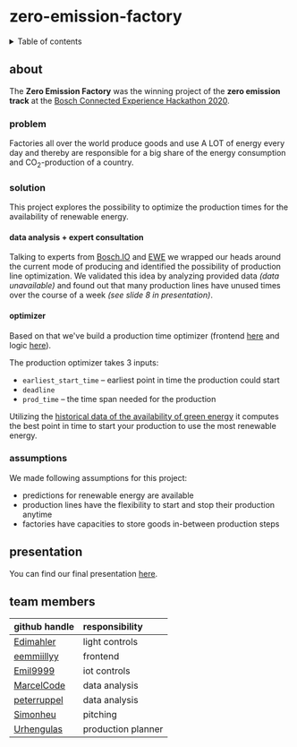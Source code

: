 # zero-emission-factory

<details>
<summary>Table of contents</summary>

- [about](#about)
  - [problem](#problem)
  - [solution](#solution)
    - [data analysis + expert consultation](#data-analysis--expert-consultation)
    - [optimizer](#optimizer)
  - [assumptions](#assumptions)
- [presentation](#presentation)
- [team members](#team-members)
</details>

## about
The **Zero Emission Factory** was the winning project of the **zero emission track** at the [Bosch Connected Experience Hackathon 2020](https://bosch-connected-world.com/hackathon/).

### problem
Factories all over the world produce goods and use A LOT of energy every day and thereby are responsible for a big share of the energy consumption and CO$_2$-production of a country. 

### solution
This project explores the possibility to optimize the production times for the availability of renewable energy.

#### data analysis + expert consultation
Talking to experts from [Bosch.IO](https://bosch.io/) and [EWE](https://www.ewe.de/) we wrapped our heads around the current mode of producing and identified the possibility of production line optimization.
We validated this idea by analyzing provided data _(data unavailable)_ and found out that many production lines have unused times over the course of a week _(see slide 8 in presentation)_.

#### optimizer
Based on that we've build a production time optimizer (frontend [here](./frontend/) and logic [here](./backend/scheduler.py)).

The production optimizer takes 3 inputs: 
* `earliest_start_time` – earliest point in time the production could start
* `deadline`
* `prod_time` – the time span needed for the production
 
Utilizing the [historical data of the availability of green energy](data/renewData.csv) it computes the best point in time to start your production to use the most renewable energy. 

### assumptions
We made following assumptions for this project:
* predictions for renewable energy are available
* production lines have the flexibility to start and stop their production anytime
* factories have capacities to store goods in-between production steps

## presentation
You can find our final presentation [here](./zero_emission_factory_finals.pdf).

## team members
| github handle                                 | responsibility     |
| :-------------------------------------------- | :----------------- |
| [Edimahler](https://github.com/edimahler)     | light controls     |
| [eemmiillyy](https://github.com/eemmiillyy)   | frontend           |
| [Emil9999](https://github.com/Emil9999)       | iot controls       |
| [MarcelCode](https://github.com/MarcelCode)   | data analysis      |
| [peterruppel](https://github.com/peterruppel) | data analysis      |
| [Simonheu](https://github.com/simonheu)       | pitching           |
| [Urhengulas](https://github.com/Urhengulas)   | production planner |
